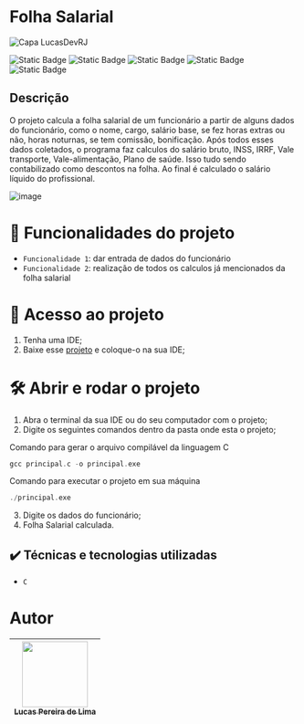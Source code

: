 # Folha Salarial
![Capa LucasDevRJ](https://github.com/user-attachments/assets/b018c4ad-df19-400b-b16a-c88e23059dea)

![Static Badge](https://img.shields.io/badge/LucasDevRJ%20-%20Desenvolvedor?style=for-the-badge&label=Desenvolvedor)
![Static Badge](https://img.shields.io/badge/Sim%20-%20Autoral?style=for-the-badge&label=Autoral)
![Static Badge](https://img.shields.io/badge/Finalizado%20-%20Autoral?style=for-the-badge&label=Status)
![Static Badge](https://img.shields.io/badge/C%20-%20Linguagem?style=for-the-badge&label=Linguagem)
![Static Badge](https://img.shields.io/badge/11/2024%20-%2011/2024?style=for-the-badge&label=Data)

## Descrição
O projeto calcula a folha salarial de um funcionário a partir de alguns dados do funcionário, como o nome, cargo, salário base, se fez horas extras ou não, horas noturnas, se tem comissão, bonificação. Após todos esses dados coletados, o programa faz calculos do salário bruto, INSS, IRRF, Vale transporte, Vale-alimentação, Plano de saúde. Isso tudo sendo contabilizado como descontos na folha. Ao final é calculado o salário líquido do profissional.

![image](https://github.com/user-attachments/assets/b5354880-f290-4065-a63c-b5e33c285166)

# :hammer: Funcionalidades do projeto

- `Funcionalidade 1`: dar entrada de dados do funcionário
- `Funcionalidade 2`: realização de todos os calculos já mencionados da folha salarial

# 📁 Acesso ao projeto

1. Tenha uma IDE;
2. Baixe esse <a href="https://github.com/LucasDevRJ/folha_salarial/archive/refs/heads/main.zip">projeto</a> e coloque-o na sua IDE;

# 🛠️ Abrir e rodar o projeto

1. Abra o terminal da sua IDE ou do seu computador com o projeto;
2. Digite os seguintes comandos dentro da pasta onde esta o projeto;

Comando para gerar o arquivo compilável da linguagem C
~~~c
gcc principal.c -o principal.exe
~~~

Comando para executar o projeto em sua máquina
~~~c
./principal.exe
~~~
3. Digite os dados do funcionário;
4. Folha Salarial calculada.

## ✔️ Técnicas e tecnologias utilizadas

- ``C``

# Autor

| [<img loading="lazy" src="https://avatars.githubusercontent.com/u/95040236?v=4" width=115><br><sub>Lucas Pereira de Lima</sub>](https://github.com/LucasDevRJ) |
| :---: |
